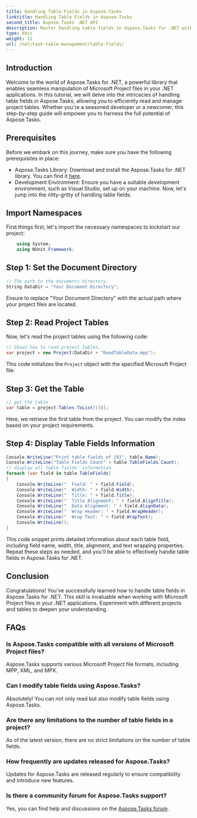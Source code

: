 ```yaml
---
title: Handling Table Fields in Aspose.Tasks
linktitle: Handling Table Fields in Aspose.Tasks
second_title: Aspose.Tasks .NET API
description: Master handling table fields in Aspose.Tasks for .NET with this comprehensive tutorial. Learn to read, display, and modify project tables effortlessly.
type: docs
weight: 12
url: /net/task-table-management/table-fields/
---
```

## Introduction
Welcome to the world of Aspose.Tasks for .NET, a powerful library that enables seamless manipulation of Microsoft Project files in your .NET applications. In this tutorial, we will delve into the intricacies of handling table fields in Aspose.Tasks, allowing you to efficiently read and manage project tables. Whether you're a seasoned developer or a newcomer, this step-by-step guide will empower you to harness the full potential of Aspose.Tasks.
## Prerequisites
Before we embark on this journey, make sure you have the following prerequisites in place:
- Aspose.Tasks Library: Download and install the Aspose.Tasks for .NET library. You can find it [here](https://releases.aspose.com/tasks/net/).
- Development Environment: Ensure you have a suitable development environment, such as Visual Studio, set up on your machine.
Now, let's jump into the nitty-gritty of handling table fields.
## Import Namespaces
First things first, let's import the necessary namespaces to kickstart our project:
```csharp
    using System;
    using NUnit.Framework;
```
## Step 1: Set the Document Directory
```csharp
// The path to the documents directory.
String DataDir = "Your Document Directory";
```
Ensure to replace "Your Document Directory" with the actual path where your project files are located.
## Step 2: Read Project Tables
Now, let's read the project tables using the following code:
```csharp
// Shows how to read project tables.
var project = new Project(DataDir + "ReadTableData.mpp");
```
This code initializes the `Project` object with the specified Microsoft Project file.
## Step 3: Get the Table
```csharp
// get the table
var table = project.Tables.ToList()[0];
```
Here, we retrieve the first table from the project. You can modify the index based on your project requirements.
## Step 4: Display Table Fields Information
```csharp
Console.WriteLine("Print table fields of {0}", table.Name);
Console.WriteLine("Table Fields Count" + table.TableFields.Count);
// display all table fields' information
foreach (var field in table.TableFields)
{
    Console.WriteLine("  Field: " + field.Field);
    Console.WriteLine("  Width: " + field.Width);
    Console.WriteLine("  Title: " + field.Title);
    Console.WriteLine("  Title Alignment: " + field.AlignTitle);
    Console.WriteLine("  Data Alignment: " + field.AlignData);
    Console.WriteLine("  Wrap Header: " + field.WrapHeader);
    Console.WriteLine("  Wrap Text: " + field.WrapText);
    Console.WriteLine();
}
```
This code snippet prints detailed information about each table field, including field name, width, title, alignment, and text wrapping properties.
Repeat these steps as needed, and you'll be able to effectively handle table fields in Aspose.Tasks for .NET.
## Conclusion
Congratulations! You've successfully learned how to handle table fields in Aspose.Tasks for .NET. This skill is invaluable when working with Microsoft Project files in your .NET applications. Experiment with different projects and tables to deepen your understanding.
## FAQs
### Is Aspose.Tasks compatible with all versions of Microsoft Project files?
Aspose.Tasks supports various Microsoft Project file formats, including MPP, XML, and MPX.
### Can I modify table fields using Aspose.Tasks?
Absolutely! You can not only read but also modify table fields using Aspose.Tasks.
### Are there any limitations to the number of table fields in a project?
As of the latest version, there are no strict limitations on the number of table fields.
### How frequently are updates released for Aspose.Tasks?
Updates for Aspose.Tasks are released regularly to ensure compatibility and introduce new features.
### Is there a community forum for Aspose.Tasks support?
Yes, you can find help and discussions on the [Aspose.Tasks forum](https://forum.aspose.com/c/tasks/15).
